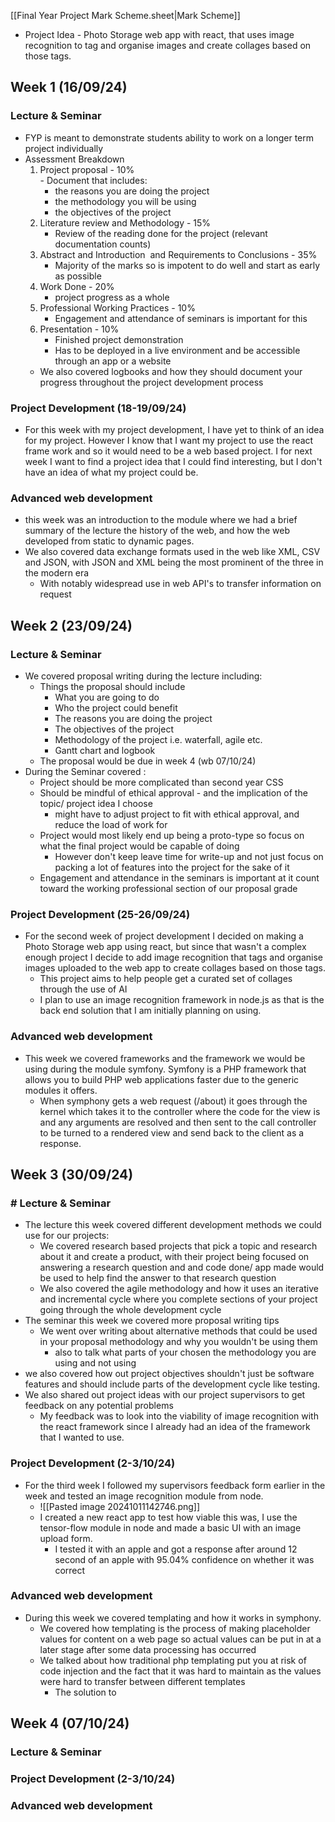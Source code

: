 [[Final Year Project Mark Scheme.sheet|Mark Scheme]]

- Project Idea  - Photo Storage web app with react, that uses image recognition to tag and organise images and create collages based on those tags.

## Week 1 (16/09/24)

###  Lecture & Seminar
-  FYP is meant to demonstrate students ability to work on a longer term project individually
- Assessment Breakdown
	1.  Project proposal  - 10%  
	   - Document that includes:
		   - the reasons you are doing the project
		   - the methodology you will be using
		   - the objectives of the project
	2. Literature review and Methodology - 15%  
	   - Review of the reading done for the project (relevant documentation counts)
	3. Abstract and Introduction  and Requirements to Conclusions - 35%  
	   - Majority of the marks so is impotent to do well and start as early as possible
	4. Work Done - 20%  
	   - project progress as a whole
	5. Professional Working Practices - 10%  
	   - Engagement and attendance of seminars is important for this
	6. Presentation - 10%
	   - Finished project demonstration
	   - Has to be deployed in a live environment and be accessible through an app or a website
   - We also covered logbooks and how they should document your progress throughout the project development process

###  Project Development (18-19/09/24)
-  For this week with my project development, I have yet to think of an idea for my project. However I know that I want my project to use the react frame work and so it would need to be a web based project. I for next week I want to find a project idea that I could find interesting, but I don't have an idea of what my project could be.
###  Advanced web development
-  this week was an introduction to the module where we had a brief summary of the lecture the history of the web, and how the web developed from static to dynamic pages. 
- We also covered data exchange formats used in the web like XML, CSV and JSON, with JSON and XML being the most prominent of the three in the modern era
	- With notably widespread use in web API's to transfer information on request


## Week 2 (23/09/24)
###  Lecture & Seminar
- We covered proposal writing during the lecture including:
	- Things the proposal should include
		- What you are going to do
		- Who the project could benefit
		- The reasons you are doing the project
		- The objectives of the project
		- Methodology of the project i.e. waterfall, agile etc.
		- Gantt chart and logbook
	- The proposal would be due in week 4 (wb 07/10/24)
- During the Seminar covered :
	 - Project should be more complicated than second year CSS
	 - Should be mindful of ethical approval - and the implication of the topic/ project idea I choose
		 - might have to adjust project to fit with ethical approval, and reduce the load of work for 
	- Project would most likely end up being a proto-type so focus on what the final project would be capable of doing
		- However don't keep leave time for write-up and not just focus on packing a lot of features into the project for the sake of it
	- Engagement and attendance in the seminars is important at it count toward the working professional section of our proposal grade

###  Project Development (25-26/09/24)
- For the second week of project development I decided on making a Photo Storage web app using react, but since that wasn't a complex enough  project I decide to add image recognition that tags and organise images uploaded to the web app to create collages based on those tags.
	- This project aims to help people get a curated set of collages through the use of AI
	- I plan to use an image recognition framework in node.js as that is the back end solution that I am initially planning on using.

###  Advanced web development
- This week we covered frameworks and the framework we would be using during the module symfony. Symfony is a PHP framework that allows you to build PHP web applications faster due to the generic modules it offers.
	- When symphony gets a web request (/about) it goes through the kernel which takes it to the controller where the code for the view is and any arguments are resolved and then sent to the call controller to be turned to a rendered view and send back to the client as a response.


## Week 3 (30/09/24)
### # Lecture & Seminar
- The lecture this week covered different development methods we could use for our projects:
	- We covered research based projects that pick a topic and research about it and create a product, with their project being focused on answering a research question and and code done/ app made would be used to help find the answer to that research question
	- We also covered the agile methodology and how it uses an iterative and incremental cycle where you complete sections of your project going through the whole development cycle
- The seminar this week we covered more proposal writing tips
	- We went over writing about alternative methods that could be used in your proposal methodology and why you wouldn't be using them
		- also to talk what parts of your chosen  the methodology you are using  and not using
-  we also covered how out project objectives shouldn't just be software features and should include parts of the development cycle like testing.
-  We also shared out project ideas with our project supervisors to get feedback on any potential problems
	- My feedback was to look into the viability of image recognition with the react framework since I already had an idea of the framework that I wanted to use.

###  Project Development (2-3/10/24)
- For the third week I followed my supervisors feedback form earlier in the week and tested an image recognition module from node. 
	- ![[Pasted image 20241011142746.png]]
	- I created a new react app to test how viable this was, I use the tensor-flow module in node and made a basic UI with an image upload form.
		- I tested it with an apple and got a response after around 12 second of an apple with 95.04% confidence on whether it was correct
###  Advanced web development
- During this week we covered templating and how it works in symphony.
	- We covered how templating is the process of making placeholder values for content on a web page so actual values can be put in at a later stage after some data processing has occurred
	- We talked about how traditional php templating put you at risk of code injection and the fact that it was hard to maintain as the values were hard to transfer between different templates
		- The solution to


## Week 4 (07/10/24)

###  Lecture & Seminar

###  Project Development (2-3/10/24)

###  Advanced web development